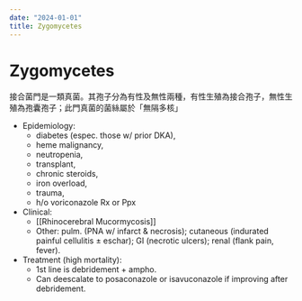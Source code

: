 ```yaml
---
date: "2024-01-01"
title: Zygomycetes
---
```



# Zygomycetes

接合菌門是一類真菌。其孢子分為有性及無性兩種，有性生殖為接合孢子，無性生殖為孢囊孢子；此門真菌的菌絲屬於「無隔多核」

- Epidemiology:
  - diabetes (espec. those w/ prior DKA),
  - heme malignancy,
  - neutropenia,
  - transplant,
  - chronic steroids,
  - iron overload,
  - trauma,
  - h/o voriconazole Rx or Ppx
- Clinical:
  - [[Rhinocerebral Mucormycosis]]
  - Other: pulm. (PNA w/ infarct & necrosis); cutaneous (indurated painful cellulitis ± eschar); GI (necrotic ulcers); renal (flank pain, fever).
- Treatment (high mortality):
  - 1st line is debridement + ampho.
  - Can deescalate to posaconazole or isavuconazole if improving after debridement.
